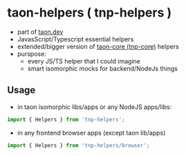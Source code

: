 # taon-helpers ( tnp-helpers )

- part of [taon.dev](https://github.com/darekf77/taon)
- JavasScript/Typescript essential helpers
- extended/bigger version of [taon-core (tnp-core)](https://github.com/darekf77/tnp-core) helpers 
- purspose: 
  + every JS/TS helper that I could imagine
  + smart isomorphic mocks for backend/NodeJs things


## Usage
- in taon isomorphic libs/apps or any NodeJS apps/libs:
```ts
import { Helpers } from 'tnp-helpers';
```

- in any frontend browser apps (except taon lib/apps)
```ts
import { Helpers } from 'tnp-helpers/browser';
```

